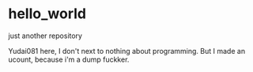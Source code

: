 # hello_world
just another repository

Yudai081 here, I don't next to nothing about programming.
But I made an ucount, because i'm a dump fuckker.
